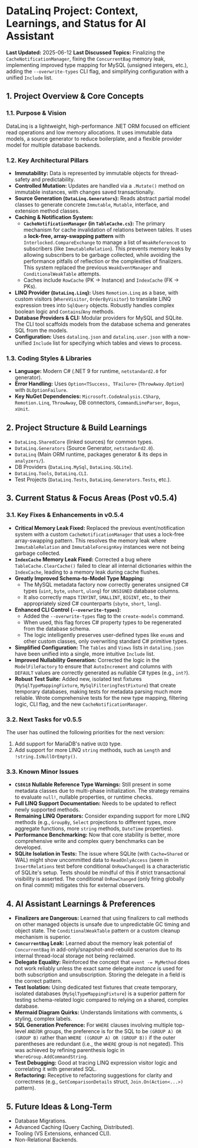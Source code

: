 # DataLinq Project: Context, Learnings, and Status for AI Assistant

**Last Updated:** 2025-06-12
**Last Discussed Topics:** Finalizing the `CacheNotificationManager`, fixing the `ConcurrentBag` memory leak, implementing improved type mapping for MySQL (unsigned integers, etc.), adding the `--overwrite-types` CLI flag, and simplifying configuration with a unified `Include` list.

## 1. Project Overview & Core Concepts

### 1.1. Purpose & Vision
DataLinq is a lightweight, high-performance .NET ORM focused on efficient read operations and low memory allocations. It uses immutable data models, a source generator to reduce boilerplate, and a flexible provider model for multiple database backends.

### 1.2. Key Architectural Pillars
*   **Immutability:** Data is represented by immutable objects for thread-safety and predictability.
*   **Controlled Mutation:** Updates are handled via a `.Mutate()` method on immutable instances, with changes saved transactionally.
*   **Source Generation (`DataLinq.Generators`):** Reads abstract partial model classes to generate concrete `Immutable`, `Mutable`, interface, and extension method classes.
*   **Caching & Notification System:**
    *   **`CacheNotificationManager` (in `TableCache.cs`):** The primary mechanism for cache invalidation of relations between tables. It uses a **lock-free, array-swapping pattern** with `Interlocked.CompareExchange` to manage a list of `WeakReference`s to subscribers (like `ImmutableRelation`). This prevents memory leaks by allowing subscribers to be garbage collected, while avoiding the performance pitfalls of reflection or the complexities of finalizers. This system replaced the previous `WeakEventManager` and `ConditionalWeakTable` attempts.
    *   Caches include `RowCache` (PK -> Instance) and `IndexCache` (FK -> PKs).
*   **LINQ Provider (`DataLinq.Linq`):** Uses `Remotion.Linq` as a base, with custom visitors (`WhereVisitor`, `OrderByVisitor`) to translate LINQ expression trees into `SqlQuery` objects. Robustly handles complex boolean logic and `Contains`/`Any` methods.
*   **Database Providers & CLI:** Modular providers for MySQL and SQLite. The CLI tool scaffolds models from the database schema and generates SQL from the models.
*   **Configuration:** Uses `datalinq.json` and `datalinq.user.json` with a now-unified `Include` list for specifying which tables and views to process.

### 1.3. Coding Styles & Libraries
*   **Language:** Modern C# (.NET 9 for runtime, `netstandard2.0` for generator).
*   **Error Handling:** Uses `Option<TSuccess, TFailure>` (`ThrowAway.Option`) with `DLOptionFailure`.
*   **Key NuGet Dependencies:** `Microsoft.CodeAnalysis.CSharp`, `Remotion.Linq`, `ThrowAway`, DB connectors, `CommandLineParser`, `Bogus`, `xUnit`.

## 2. Project Structure & Build Learnings

*   `DataLinq.SharedCore` (linked sources) for common types.
*   `DataLinq.Generators` (Source Generator, `netstandard2.0`).
*   `DataLinq` (Main ORM runtime, packages generator & its deps in `analyzers/`).
*   DB Providers (`DataLinq.MySql`, `DataLinq.SQLite`).
*   `DataLinq.Tools`, `DataLinq.CLI`.
*   Test Projects (`DataLinq.Tests`, `DataLinq.Generators.Tests`, etc.).

## 3. Current Status & Focus Areas (Post v0.5.4)

### 3.1. Key Fixes & Enhancements in v0.5.4
*   **Critical Memory Leak Fixed:** Replaced the previous event/notification system with a custom `CacheNotificationManager` that uses a lock-free array-swapping pattern. This resolves the memory leak where `ImmutableRelation` and `ImmutableForeignKey` instances were not being garbage collected.
*   **`IndexCache` Memory Leak Fixed:** Corrected a bug where `TableCache.ClearCache()` failed to clear all internal dictionaries within the `IndexCache`, leading to a memory leak during cache flushes.
*   **Greatly Improved Schema-to-Model Type Mapping:**
    *   The MySQL metadata factory now correctly generates unsigned C# types (`uint`, `byte`, `ushort`, `ulong`) for `UNSIGNED` database columns.
    *   It also correctly maps `TINYINT`, `SMALLINT`, `BIGINT`, etc., to their appropriately sized C# counterparts (`sbyte`, `short`, `long`).
*   **Enhanced CLI Control (`--overwrite-types`):**
    *   Added the `--overwrite-types` flag to the `create-models` command.
    *   When used, this flag forces C# property types to be regenerated from the database schema.
    *   The logic intelligently preserves user-defined types like `enum`s and other custom classes, only overwriting standard C# primitive types.
*   **Simplified Configuration:** The `Tables` and `Views` lists in `datalinq.json` have been unified into a single, more intuitive `Include` list.
*   **Improved Nullability Generation:** Corrected the logic in the `ModelFileFactory` to ensure that `AutoIncrement` and columns with `DEFAULT` values are correctly generated as nullable C# types (e.g., `int?`).
*   **Robust Test Suite:** Added new, isolated test fixtures (`MySqlTypeMappingFixture`, `MySqlFilteringTestFixture`) that create temporary databases, making tests for metadata parsing much more reliable. Wrote comprehensive tests for the new type mapping, filtering logic, CLI flag, and the new `CacheNotificationManager`.

### 3.2. Next Tasks for v0.5.5
The user has outlined the following priorities for the next version:
1.  Add support for MariaDB's native `UUID` type.
2.  Add support for more LINQ `string` methods, such as `Length` and `!string.IsNullOrEmpty()`.

### 3.3. Known Minor Issues
*   **`CS8618` Nullable Reference Type Warnings:** Still present in some metadata classes due to multi-phase initialization. The strategy remains to evaluate `null!`, nullable properties, or runtime checks.
*   **Full LINQ Support Documentation:** Needs to be updated to reflect newly supported methods.
*   **Remaining LINQ Operators:** Consider expanding support for more LINQ methods (e.g., `GroupBy`, `Select` projections to different types, more aggregate functions, more `string` methods, `DateTime` properties).
*   **Performance Benchmarking:** Now that core stability is better, more comprehensive write and complex query benchmarks can be developed.
*   **SQLite Isolation in Tests:** The issue where SQLite (with `Cache=Shared` or WAL) might show uncommitted data to `ReadOnlyAccess` (seen in `InsertRelations` test before conditional `OnRowChanged`) is a characteristic of SQLite's setup. Tests should be mindful of this if strict transactional visibility is asserted. The conditional `OnRowChanged` (only firing globally on final commit) mitigates this for external observers.

## 4. AI Assistant Learnings & Preferences

*   **Finalizers are Dangerous:** Learned that using finalizers to call methods on other managed objects is unsafe due to unpredictable GC timing and object state. The `ConditionalWeakTable` pattern or a custom cleanup mechanism is superior.
*   **`ConcurrentBag` Leak:** Learned about the memory leak potential of `ConcurrentBag` in add-only/snapshot-and-rebuild scenarios due to its internal thread-local storage not being reclaimed.
*   **Delegate Equality:** Reinforced the concept that `event -= MyMethod` does not work reliably unless the exact same delegate *instance* is used for both subscription and unsubscription. Storing the delegate in a field is the correct pattern.
*   **Test Isolation:** Using dedicated test fixtures that create temporary, isolated databases (`MySqlTypeMappingFixture`) is a superior pattern for testing schema-related logic compared to relying on a shared, complex database.
*   **Mermaid Diagram Quirks:** Understands limitations with comments, `&` styling, complex labels.
*   **SQL Generation Preference:** For `WHERE` clauses involving multiple top-level `AND`/`OR` groups, the preference is for the SQL to be `(GROUP A) OR (GROUP B)` rather than `WHERE ((GROUP A) OR (GROUP B))` if the outer parentheses are redundant (i.e., the `WHERE` group is not negated). This was achieved by refining parenthesis logic in `WhereGroup.AddCommandString`.
*   **Test Debugging:** Good at tracing LINQ expression visitor logic and correlating it with generated SQL.
*   **Refactoring:** Receptive to refactoring suggestions for clarity and correctness (e.g., `GetComparisonDetails` struct, `Join.On(Action<...>)` pattern).

## 5. Future Ideas & Long-Term
*   Database Migrations.
*   Advanced Caching (Query Caching, Distributed).
*   Tooling (VS Extensions, enhanced CLI).
*   Non-Relational Backends.